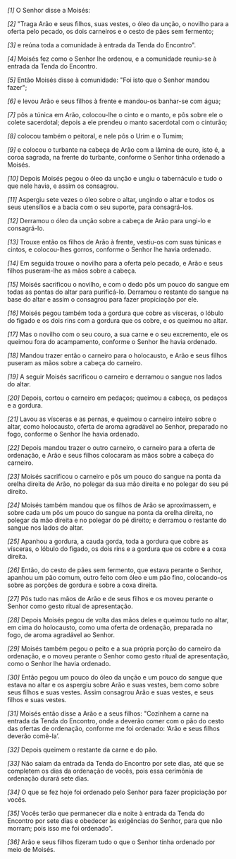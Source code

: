 *[1]* O Senhor disse a Moisés:

*[2]* "Traga Arão e seus filhos, suas vestes, o óleo da unção, o novilho para a oferta pelo pecado, os dois carneiros e o cesto de pães sem fermento;

*[3]* e reúna toda a comunidade à entrada da Tenda do Encontro".

*[4]* Moisés fez como o Senhor lhe ordenou, e a comunidade reuniu-se à entrada da Tenda do Encontro.

*[5]* Então Moisés disse à comunidade: "Foi isto que o Senhor mandou fazer";

*[6]* e levou Arão e seus filhos à frente e mandou-os banhar-se com água;

*[7]* pôs a túnica em Arão, colocou-lhe o cinto e o manto, e pôs sobre ele o colete sacerdotal; depois a ele prendeu o manto sacerdotal com o cinturão;

*[8]* colocou também o peitoral, e nele pôs o Urim e o Tumim;

*[9]* e colocou o turbante na cabeça de Arão com a lâmina de ouro, isto é, a coroa sagrada, na frente do turbante, conforme o Senhor tinha ordenado a Moisés.

*[10]* Depois Moisés pegou o óleo da unção e ungiu o tabernáculo e tudo o que nele havia, e assim os consagrou.

*[11]* Aspergiu sete vezes o óleo sobre o altar, ungindo o altar e todos os seus utensílios e a bacia com o seu suporte, para consagrá-los.

*[12]* Derramou o óleo da unção sobre a cabeça de Arão para ungi-lo e consagrá-lo.

*[13]* Trouxe então os filhos de Arão à frente, vestiu-os com suas túnicas e cintos, e colocou-lhes gorros, conforme o Senhor lhe havia ordenado.

*[14]* Em seguida trouxe o novilho para a oferta pelo pecado, e Arão e seus filhos puseram-lhe as mãos sobre a cabeça.

*[15]* Moisés sacrificou o novilho, e com o dedo pôs um pouco do sangue em todas as pontas do altar para purificá-lo. Derramou o restante do sangue na base do altar e assim o consagrou para fazer propiciação por ele.

*[16]* Moisés pegou também toda a gordura que cobre as vísceras, o lóbulo do fígado e os dois rins com a gordura que os cobre, e os queimou no altar.

*[17]* Mas o novilho com o seu couro, a sua carne e o seu excremento, ele os queimou fora do acampamento, conforme o Senhor lhe havia ordenado.

*[18]* Mandou trazer então o carneiro para o holocausto, e Arão e seus filhos puseram as mãos sobre a cabeça do carneiro.

*[19]* A seguir Moisés sacrificou o carneiro e derramou o sangue nos lados do altar.

*[20]* Depois, cortou o carneiro em pedaços; queimou a cabeça, os pedaços e a gordura.

*[21]* Lavou as vísceras e as pernas, e queimou o carneiro inteiro sobre o altar, como holocausto, oferta de aroma agradável ao Senhor, preparado no fogo, conforme o Senhor lhe havia ordenado.

*[22]* Depois mandou trazer o outro carneiro, o carneiro para a oferta de ordenação, e Arão e seus filhos colocaram as mãos sobre a cabeça do carneiro.

*[23]* Moisés sacrificou o carneiro e pôs um pouco do sangue na ponta da orelha direita de Arão, no polegar da sua mão direita e no polegar do seu pé direito.

*[24]* Moisés também mandou que os filhos de Arão se aproximassem, e sobre cada um pôs um pouco do sangue na ponta da orelha direita, no polegar da mão direita e no polegar do pé direito; e derramou o restante do sangue nos lados do altar.

*[25]* Apanhou a gordura, a cauda gorda, toda a gordura que cobre as vísceras, o lóbulo do fígado, os dois rins e a gordura que os cobre e a coxa direita.

*[26]* Então, do cesto de pães sem fermento, que estava perante o Senhor, apanhou um pão comum, outro feito com óleo e um pão fino, colocando-os sobre as porções de gordura e sobre a coxa direita.

*[27]* Pôs tudo nas mãos de Arão e de seus filhos e os moveu perante o Senhor como gesto ritual de apresentação.

*[28]* Depois Moisés pegou de volta das mãos deles e queimou tudo no altar, em cima do holocausto, como uma oferta de ordenação, preparada no fogo, de aroma agradável ao Senhor.

*[29]* Moisés também pegou o peito e a sua própria porção do carneiro da ordenação, e o moveu perante o Senhor como gesto ritual de apresentação, como o Senhor lhe havia ordenado.

*[30]* Então pegou um pouco do óleo da unção e um pouco do sangue que estava no altar e os aspergiu sobre Arão e suas vestes, bem como sobre seus filhos e suas vestes. Assim consagrou Arão e suas vestes, e seus filhos e suas vestes.

*[31]* Moisés então disse a Arão e a seus filhos: "Cozinhem a carne na entrada da Tenda do Encontro, onde a deverão comer com o pão do cesto das ofertas de ordenação, conforme me foi ordenado: ‘Arão e seus filhos deverão comê-la’.

*[32]* Depois queimem o restante da carne e do pão.

*[33]* Não saiam da entrada da Tenda do Encontro por sete dias, até que se completem os dias da ordenação de vocês, pois essa cerimônia de ordenação durará sete dias.

*[34]* O que se fez hoje foi ordenado pelo Senhor para fazer propiciação por vocês.

*[35]* Vocês terão que permanecer dia e noite à entrada da Tenda do Encontro por sete dias e obedecer às exigências do Senhor, para que não morram; pois isso me foi ordenado".

*[36]* Arão e seus filhos fizeram tudo o que o Senhor tinha ordenado por meio de Moisés.

